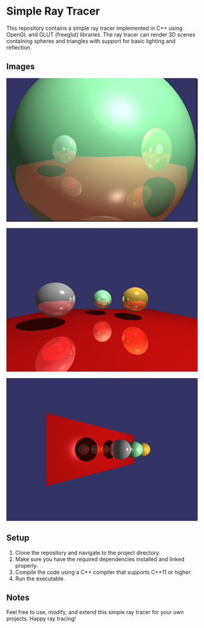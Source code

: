 # Simple Ray Tracer

This repository contains a simple ray tracer implemented in C++ using OpenGL and GLUT (freeglut) libraries. The ray tracer can render 3D scenes containing spheres and triangles with support for basic lighting and reflection.

## Images

<p align="center">
  <img src="1.png" alt="Screenshot"/>
</p>

<p align="center">
  <img src="2.png" alt="Screenshot"/>
</p>

<p align="center">
  <img src="3.png" alt="Screenshot"/>
</p>


## Setup

1. Clone the repository and navigate to the project directory.
2. Make sure you have the required dependencies installed and linked properly.
3. Compile the code using a C++ compiler that supports C++11 or higher.
4. Run the executable.


## Notes

Feel free to use, modify, and extend this simple ray tracer for your own projects. Happy ray tracing!
